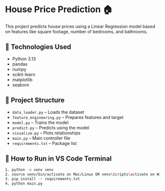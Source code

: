 # House Price Prediction 🏠

This project predicts house prices using a Linear Regression model based on features like square footage, number of bedrooms, and bathrooms.

## 🔧 Technologies Used
- Python 3.13
- pandas
- numpy
- scikit-learn
- matplotlib
- seaborn

## 📁 Project Structure
- `data_loader.py` – Loads the dataset
- `feature_engineering.py` – Prepares features and target
- `model.py` – Trains the model
- `predict.py` – Predicts using the model
- `visualize.py` – Plots relationships
- `main.py` – Main controller file
- `requirements.txt` – Package list

## 🚀 How to Run in VS Code Terminal 
```bash
1. python -m venv venv
2. source venv/bin/activate on Mac/Linux OR venv\Scripts\activate on Windows
3. pip install -r requirements.txt
4. python main.py
```
